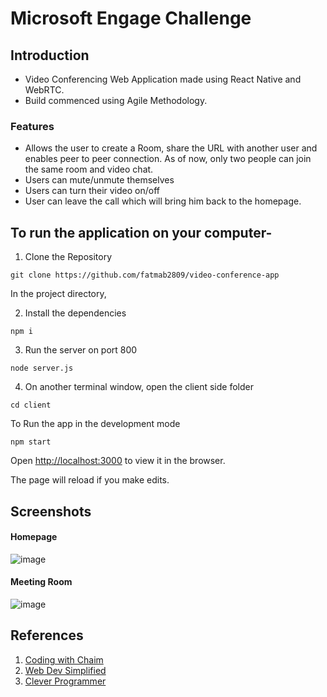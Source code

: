 # Microsoft Engage Challenge

## Introduction
- Video Conferencing Web Application made using React Native and WebRTC.
- Build commenced using Agile Methodology.
### Features
- Allows the user to create a Room, share the URL with another user and enables peer to peer connection. As of now, only two people can join the same room and video chat.
- Users can mute/unmute themselves
- Users can turn their video on/off
- User can leave the call which will bring him back to the homepage.

## To run the application on your computer-

1. Clone the Repository
```
git clone https://github.com/fatmab2809/video-conference-app
```

In the project directory,

2. Install the dependencies
```
npm i
```

3. Run the server on port 800
```
node server.js
```

4. On another terminal window, open the client side folder
```
cd client
```
To Run the app in the development mode
```
npm start
```

Open [http://localhost:3000](http://localhost:3000) to view it in the browser.

The page will reload if you make edits.

## Screenshots

#### Homepage
![image](https://user-images.githubusercontent.com/61155773/125201104-4e7bcd80-e28b-11eb-8111-d0a73c145233.png)

#### Meeting Room
![image](https://user-images.githubusercontent.com/61155773/125415650-b9c72a01-5a12-4bba-b247-b33bedfaa80a.png)

## References
1. [Coding with Chaim](https://www.youtube.com/watch?v=JhyY8LdAQHU)
2. [Web Dev Simplified](https://www.youtube.com/watch?v=DvlyzDZDEq4)
3. [Clever Programmer](https://www.youtube.com/watch?v=ZVznzY7EjuY)
